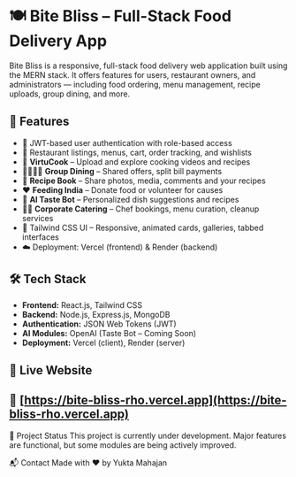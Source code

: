 # 🍽️ Bite Bliss – Full-Stack Food Delivery App

Bite Bliss is a responsive, full-stack food delivery web application built using the MERN stack. It offers features for users, restaurant owners, and administrators — including food ordering, menu management, recipe uploads, group dining, and more.

## 🚀 Features

- 🔐 JWT-based user authentication with role-based access
- 🛒 Restaurant listings, menus, cart, order tracking, and wishlists
- 🎥 **VirtuCook** – Upload and explore cooking videos and recipes
- 👨‍👩‍👧‍👦 **Group Dining** – Shared offers, split bill payments
- 📖 **Recipe Book** – Share photos, media, comments and your recipes
- ❤️ **Feeding India** – Donate food or volunteer for causes
- 🤖 **AI Taste Bot** – Personalized dish suggestions and recipes
- 🧑‍🍳 **Corporate Catering** – Chef bookings, menu curation, cleanup services
- 🎨 Tailwind CSS UI – Responsive, animated cards, galleries, tabbed interfaces
- ☁️ Deployment: Vercel (frontend) & Render (backend)

## 🛠️ Tech Stack

- **Frontend:** React.js, Tailwind CSS
- **Backend:** Node.js, Express.js, MongoDB
- **Authentication:** JSON Web Tokens (JWT)
- **AI Modules:** OpenAI (Taste Bot – Coming Soon)
- **Deployment:** Vercel (client), Render (server)

## 🚀 Live Website

🔗 [https://bite-bliss-rho.vercel.app](https://bite-bliss-rho.vercel.app)
------
📂 Project Status
 This project is currently under development. Major features are functional, but some modules are being actively improved.

📬 Contact
Made with ❤️ by Yukta Mahajan
